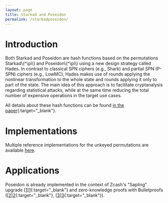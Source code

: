 ```yaml
---
layout: page
title: Starkad and Poseidon
permalink: /starkadposeidon/
---
```


# Introduction
Both Starkad and Poseidon are hash functions based on the permutations Starkad\\(^\pi\\) and Poseidon\\(^\pi\\) using a new design strategy called Hades. In contrast to classical SPN ciphers (e.g., Shark) and partial SPN (P-SPN) ciphers (e.g., LowMC), Hades makes use of rounds applying the nonlinear transformation to the whole state and rounds applying it only to part of the state. The main idea of this approach is to facilitate cryptanalysis regarding statistical attacks, while at the same time reducing the total number of expensive operations in the target use cases.

All details about these hash functions can be found [in the paper](https://eprint.iacr.org/2019/458){:target="_blank"}.

# Implementations
Multiple reference implementations for the unkeyed permutations are available [here](https://extgit.iaik.tugraz.at/krypto/hadeshash).

# Applications
Poseidon is already implemented in the context of Zcash's "Sapling" upgrade [[1]][1]{:target="_blank"} and zero-knowledge proofs with Bulletproofs ([[2]][2]{:target="_blank"}, [[3]][3]{:target="_blank"}).

[1]: https://github.com/matter-labs/sapling-crypto/tree/hades
[2]: https://github.com/lovesh/bulletproofs-r1cs-gadgets
[3]: https://github.com/dusk-network/poseidon252